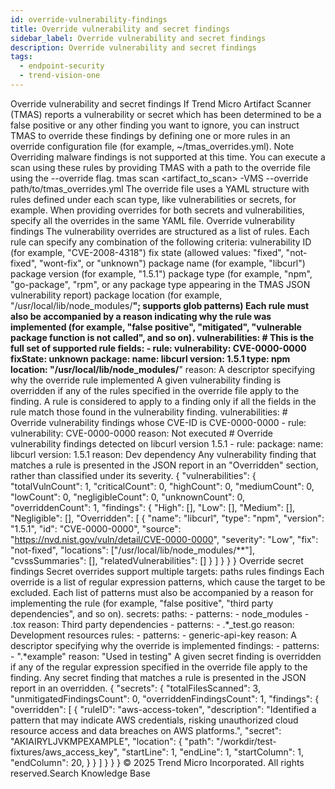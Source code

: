 ```yaml
---
id: override-vulnerability-findings
title: Override vulnerability and secret findings
sidebar_label: Override vulnerability and secret findings
description: Override vulnerability and secret findings
tags:
  - endpoint-security
  - trend-vision-one
---
```


 Override vulnerability and secret findings If Trend Micro Artifact Scanner (TMAS) reports a vulnerability or secret which has been determined to be a false positive or any other finding you want to ignore, you can instruct TMAS to override these findings by defining one or more rules in an override configuration file (for example, ~/tmas_overrides.yml). Note Overriding malware findings is not supported at this time. You can execute a scan using these rules by providing TMAS with a path to the override file using the --override flag. tmas scan <artifact_to_scan> -VMS --override path/to/tmas_overrides.yml The override file uses a YAML structure with rules defined under each scan type, like vulnerabilities or secrets, for example. When providing overrides for both secrets and vulnerabilities, specify all the overrides in the same YAML file. Override vulnerability findings The vulnerability overrides are structured as a list of rules. Each rule can specify any combination of the following criteria: vulnerability ID (for example, "CVE-2008-4318") fix state (allowed values: "fixed", "not-fixed", "wont-fix", or "unknown") package name (for example, "libcurl") package version (for example, "1.5.1") package type (for example, "npm", "go-package", "rpm", or any package type appearing in the TMAS JSON vulnerability report) package location (for example, "/usr/local/lib/node_modules/**"; supports glob patterns) Each rule must also be accompanied by a reason indicating why the rule was implemented (for example, "false positive", "mitigated", "vulnerable package function is not called", and so on). vulnerabilities: # This is the full set of supported rule fields: - rule: vulnerability: CVE-0000-0000 fixState: unknown package: name: libcurl version: 1.5.1 type: npm location: "/usr/local/lib/node_modules/**" reason: A descriptor specifying why the override rule implemented A given vulnerability finding is overridden if any of the rules specified in the override file apply to the finding. A rule is considered to apply to a finding only if all the fields in the rule match those found in the vulnerability finding. vulnerabilities: # Override vulnerability findings whose CVE-ID is CVE-0000-0000 - rule: vulnerability: CVE-0000-0000 reason: Not executed # Override vulnerability findings detected on libcurl version 1.5.1 - rule: package: name: libcurl version: 1.5.1 reason: Dev dependency Any vulnerability finding that matches a rule is presented in the JSON report in an "Overridden" section, rather than classified under its severity. { "vulnerabilities": { "totalVulnCount": 1, "criticalCount": 0, "highCount": 0, "mediumCount": 0, "lowCount": 0, "negligibleCount": 0, "unknownCount": 0, "overriddenCount": 1, "findings": { "High": [], "Low": [], "Medium": [], "Negligible": [], "Overridden": [ { "name": "libcurl", "type": "npm", "version": "1.5.1", "id": "CVE-0000-0000", "source": "https://nvd.nist.gov/vuln/detail/CVE-0000-0000", "severity": "Low", "fix": "not-fixed", "locations": ["/usr/local/lib/node_modules/**"], "cvssSummaries": [], "relatedVulnerabilities": [] } ] } } } Override secret findings Secret overrides support multiple targets: paths rules findings Each override is a list of regular expression patterns, which cause the target to be excluded. Each list of patterns must also be accompanied by a reason for implementing the rule (for example, "false positive", "third party dependencies", and so on). secrets: paths: - patterns: - node_modules - .tox reason: Third party dependencies - patterns: - .*_test.go reason: Development resources rules: - patterns: - generic-api-key reason: A descriptor specifying why the override is implemented findings: - patterns: - ".*example" reason: "Used in testing" A given secret finding is overridden if any of the regular expression specified in the override file apply to the finding. Any secret finding that matches a rule is presented in the JSON report in an overridden. { "secrets": { "totalFilesScanned": 3, "unmitigatedFindingsCount": 0, "overriddenFindingsCount": 1, "findings": { "overridden": [ { "ruleID": "aws-access-token", "description": "Identified a pattern that may indicate AWS credentials, risking unauthorized cloud resource access and data breaches on AWS platforms.", "secret": "AKIAIRYLJVKMPEXAMPLE", "location": { "path": "/workdir/test-fixtures/aws_access_key", "startLine": 1, "endLine": 1, "startColumn": 1, "endColumn": 20, } } ] } } } © 2025 Trend Micro Incorporated. All rights reserved.Search Knowledge Base
